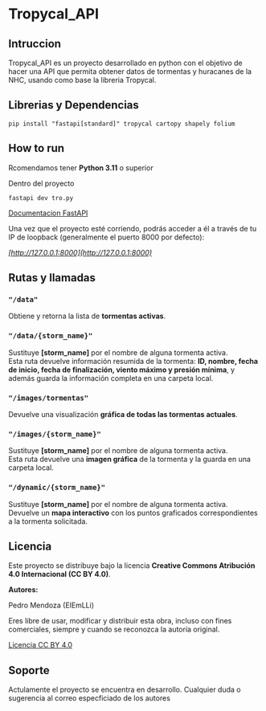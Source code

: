 # Tropycal_API

##  Intruccion
Tropycal_API es un proyecto desarrollado en python con el objetivo de hacer una API que permita obtener datos de tormentas y huracanes de la NHC, usando como base la libreria Tropycal.

## Librerias y Dependencias

```
pip install "fastapi[standard]" tropycal cartopy shapely folium
```

## How to run 
Rcomendamos tener **Python 3.11** o superior

Dentro del proyecto
```
fastapi dev tro.py
```
[Documentacion FastAPI](https://fastapi.tiangolo.com/#run-it)

Una vez que el proyecto esté corriendo, podrás acceder a él a través de tu IP de loopback (generalmente el puerto 8000 por defecto): 

*[http://127.0.0.1:8000](http://127.0.0.1:8000)*



## Rutas y llamadas

### `"/data"`
Obtiene y retorna la lista de **tormentas activas**.

### `"/data/{storm_name}"`
Sustituye **[storm_name]** por el nombre de alguna tormenta activa.  
Esta ruta devuelve información resumida de la tormenta: **ID, nombre, fecha de inicio, fecha de finalización, viento máximo y presión mínima**, y además guarda la información completa en una carpeta local.

### `"/images/tormentas"`
Devuelve una visualización **gráfica de todas las tormentas actuales**.

### `"/images/{storm_name}"`
Sustituye **[storm_name]** por el nombre de alguna tormenta activa.  
Esta ruta devuelve una **imagen gráfica** de la tormenta y la guarda en una carpeta local.

### `"/dynamic/{storm_name}"`
Sustituye **[storm_name]** por el nombre de alguna tormenta activa.  
Devuelve un **mapa interactivo** con los puntos graficados correspondientes a la tormenta solicitada.


## Licencia

Este proyecto se distribuye bajo la licencia **Creative Commons Atribución 4.0 Internacional (CC BY 4.0)**.

**Autores:**

Pedro Mendoza (ElEmLLi)


Eres libre de usar, modificar y distribuir esta obra, incluso con fines comerciales, siempre y cuando se reconozca la autoría original.

[Licencia CC BY 4.0](https://creativecommons.org/licenses/by/4.0/deed.es)

## Soporte 
Actulamente el proyecto se encuentra en desarrollo. Cualquier duda o sugerencia al correo especficiado de los autores
